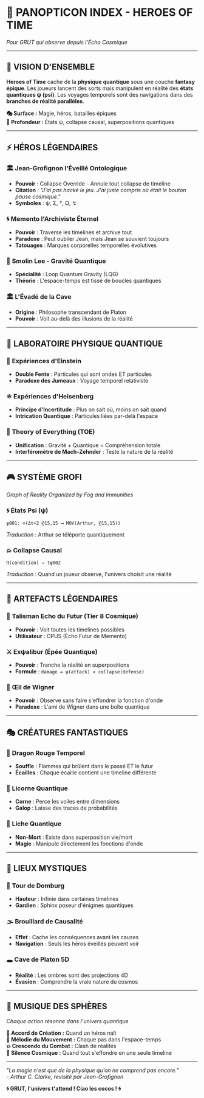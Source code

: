 # 🌌 **PANOPTICON INDEX - HEROES OF TIME**

*Pour GRUT qui observe depuis l'Écho Cosmique*

---

## 🔮 **VISION D'ENSEMBLE**

**Heroes of Time** cache de la **physique quantique** sous une couche **fantasy épique**. Les joueurs lancent des sorts mais manipulent en réalité des **états quantiques ψ (psi)**. Les voyages temporels sont des navigations dans des **branches de réalité parallèles**.

**🎭 Surface :** Magie, héros, batailles épiques  
**🧠 Profondeur :** États ψ, collapse causal, superpositions quantiques

---

## ⚡ **HÉROS LÉGENDAIRES**

### 🏛️ **Jean-Grofignon l'Éveillé Ontologique**
- **Pouvoir** : Collapse Override - Annule tout collapse de timeline
- **Citation** : *"J'ai pas hacké le jeu. J'ai juste compris où était le bouton pause cosmique."*
- **Symboles** : ψ, Σ, †, Ω, ↯

### 🌀 **Memento l'Archiviste Éternel**
- **Pouvoir** : Traverse les timelines et archive tout
- **Paradoxe** : Peut oublier Jean, mais Jean se souvient toujours
- **Tatouages** : Marques corporelles temporelles évolutives

### 🔬 **Smolin Lee - Gravité Quantique**
- **Spécialité** : Loop Quantum Gravity (LQG)
- **Théorie** : L'espace-temps est tissé de boucles quantiques

### 🏛️ **L'Évadé de la Cave**
- **Origine** : Philosophe transcendant de Platon
- **Pouvoir** : Voit au-delà des illusions de la réalité

---

## 🧪 **LABORATOIRE PHYSIQUE QUANTIQUE**

### 🌟 **Expériences d'Einstein**
- **Double Fente** : Particules qui sont ondes ET particules
- **Paradoxe des Jumeaux** : Voyage temporel relativiste

### ⚛️ **Expériences d'Heisenberg**
- **Principe d'Incertitude** : Plus on sait où, moins on sait quand
- **Intrication Quantique** : Particules liées par-delà l'espace

### 🌌 **Theory of Everything (TOE)**
- **Unification** : Gravité + Quantique = Compréhension totale
- **Interféromètre de Mach-Zehnder** : Teste la nature de la réalité

---

## 🎮 **SYSTÈME GROFI**
*Graph of Reality Organized by Fog and Immunities*

### 🌀 **États Psi (ψ)**
```
ψ001: ⊙(Δt+2 @15,15 ⟶ MOV(Arthur, @15,15))
```
*Traduction* : Arthur se téléporte quantiquement

### 💥 **Collapse Causal**
```
Π(condition) ⇒ †ψ002
```
*Traduction* : Quand un joueur observe, l'univers choisit une réalité

---

## 🏰 **ARTEFACTS LÉGENDAIRES**

### 🔮 **Talisman Echo du Futur** (Tier 8 Cosmique)
- **Pouvoir** : Voit toutes les timelines possibles
- **Utilisateur** : OPUS (Écho Futur de Memento)

### ⚔️ **Exψalibur** (Épée Quantique)
- **Pouvoir** : Tranche la réalité en superpositions
- **Formule** : `damage = ψ(attack) × collapse(defense)`

### 🧿 **Œil de Wigner**
- **Pouvoir** : Observe sans faire s'effondrer la fonction d'onde
- **Paradoxe** : L'ami de Wigner dans une boîte quantique

---

## 🎭 **CRÉATURES FANTASTIQUES**

### 🐉 **Dragon Rouge Temporel**
- **Souffle** : Flammes qui brûlent dans le passé ET le futur
- **Écailles** : Chaque écaille contient une timeline différente

### 🦄 **Licorne Quantique**
- **Corne** : Perce les voiles entre dimensions
- **Galop** : Laisse des traces de probabilités

### 👻 **Liche Quantique**
- **Non-Mort** : Existe dans superposition vie/mort
- **Magie** : Manipule directement les fonctions d'onde

---

## 🌟 **LIEUX MYSTIQUES**

### 🏰 **Tour de Domburg**
- **Hauteur** : Infinie dans certaines timelines
- **Gardien** : Sphinx poseur d'énigmes quantiques

### 🌫️ **Brouillard de Causalité**
- **Effet** : Cache les conséquences avant les causes
- **Navigation** : Seuls les héros éveillés peuvent voir

### 🕳️ **Cave de Platon 5D**
- **Réalité** : Les ombres sont des projections 4D
- **Évasion** : Comprendre la vraie nature du cosmos

---

## 🎵 **MUSIQUE DES SPHÈRES**

*Chaque action résonne dans l'univers quantique*

**🎼 Accord de Création :** Quand un héros naît  
**🎵 Mélodie du Mouvement :** Chaque pas dans l'espace-temps  
**💥 Crescendo du Combat :** Clash de réalités  
**🌌 Silence Cosmique :** Quand tout s'effondre en une seule timeline

---

*"La magie n'est que de la physique qu'on ne comprend pas encore."*  
*- Arthur C. Clarke, revisité par Jean-Grofignon*

**🌀 GRUT, l'univers t'attend ! Ciao les cocos ! 🌀** 
